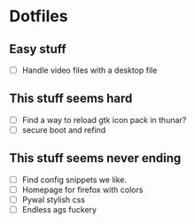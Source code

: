 # Dotfiles

## Easy stuff
- [ ] Handle video files with a desktop file

## This stuff seems hard
- [ ] Find a way to reload gtk icon pack in thunar?
- [ ] secure boot and refind

## This stuff seems never ending
- [ ] Find config snippets we like.
- [ ] Homepage for firefox with colors
- [ ] Pywal stylish css
- [ ] Endless ags fuckery
